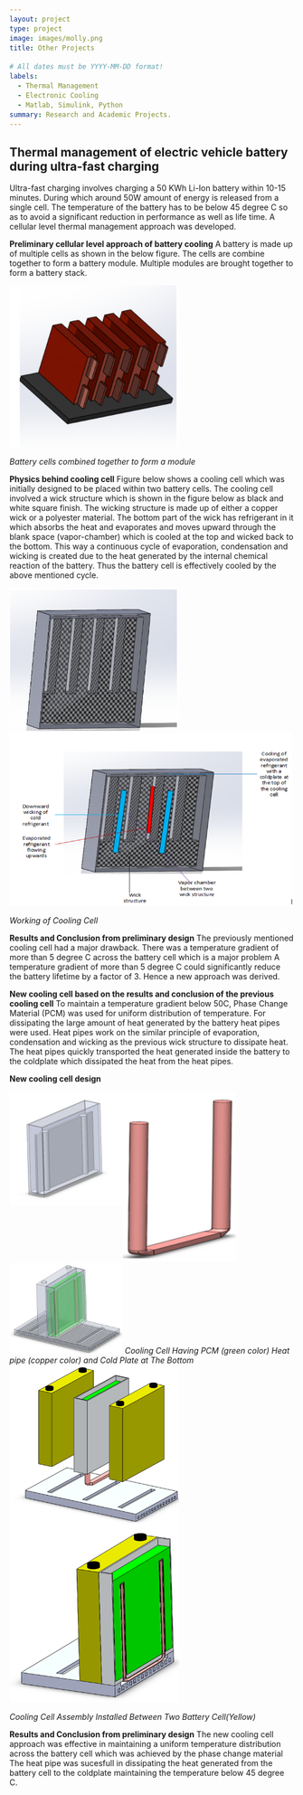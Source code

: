 ```yaml
---
layout: project
type: project
image: images/molly.png
title: Other Projects

# All dates must be YYYY-MM-DD format!
labels:
  - Thermal Management
  - Electronic Cooling
  - Matlab, Simulink, Python
summary: Research and Academic Projects.
---
```


## Thermal management of electric vehicle battery during ultra-fast charging
Ultra-fast charging involves charging a 50 KWh Li-Ion battery within 10-15 minutes. During which around 50W amount of energy is released from a single cell.
The temperature of the battery has to be below 45 degree C so as to avoid a significant reduction in performance as well as life time. 
A cellular level thermal management approach was developed. 

**Preliminary cellular level approach of battery cooling**
A battery is made up of multiple cells as shown in the below figure. The cells are combine together to form a battery module. Multiple modules are brought together to form a battery stack. 

  <img class="ui image" src="../images/Capture22.png" width="300">
  
  <em>Battery cells combined together to form a module</em>
  

**Physics behind cooling cell**
Figure below shows a cooling cell which was initially designed to be placed within two battery cells. 
The cooling cell involved a wick structure which is shown in the figure below as black and white square finish.
The wicking structure is made up of either a copper wick or a polyester material.
The bottom part of the wick has refrigerant in it which absorbs the heat and evaporates and moves upward through the blank space (vapor-chamber) which is cooled at the top and wicked back to the bottom.
This way a continuous cycle of evaporation, condensation and wicking is created due to the heat generated by the internal chemical reaction of the battery.
Thus the battery cell is effectively cooled by the above mentioned cycle.

  <img class="ui image" src="../images/Capture23.png" width="300">  <img class="ui image" src="../images/Capture24.png" width="500">
  
   <em>Working of Cooling Cell</em>
  

**Results and Conclusion from preliminary design**
The previously mentioned cooling cell had a major drawback. 
There was a temperature gradient of more than 5 degree C  across the battery cell which is a major problem
A temperature gradient of more than 5 degree C could significantly reduce the battery lifetime by a factor of 3.
Hence a new approach was derived.

**New cooling cell based on the results and conclusion of the previous cooling cell**
To maintain a temperature gradient below 50C, Phase Change Material (PCM) was used for uniform distribution of temperature.
For dissipating the large amount of heat generated by the battery heat pipes were used. 
Heat pipes work on the similar principle of evaporation, condensation and wicking as the previous wick structure to dissipate heat.
The heat pipes quickly transported the heat generated inside the battery to the coldplate which dissipated the heat from the heat pipes.

**New cooling cell design**


  <img align="left" src="../images/Capture25.png" width="200">  
  <img class="ui image" src="../images/Capture26.png" width ="200">  
  <img class="ui image" src="../images/Capture27.png" width="200">                   
  <em>Cooling Cell Having PCM (green color) Heat pipe (copper color) and Cold Plate at The Bottom</em>  


  
<img align="left" src="../images/Capture28.png" width="300">
<img class="ui image" src="../images/Capture29.png" width="300">

<em>Cooling Cell Assembly Installed Between Two Battery Cell(Yellow)</em>
  
  

**Results and Conclusion from preliminary design**
The new cooling cell approach was effective in maintaining a uniform temperature distribution across the battery cell which was achieved by the phase change material
The heat pipe was sucesfull in dissipating the heat generated from the battery cell to the coldplate maintaining the temperature below 45 degree C.

